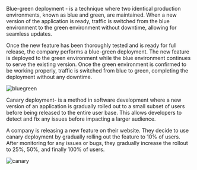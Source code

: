 Blue-green deployment - is a technique where two identical production environments, known as blue and green, are maintained. When a new version of the application is ready, traffic is switched from the blue environment to the green environment without downtime, allowing for seamless updates.

Once the new feature has been thoroughly tested and is ready for full release, the company performs a blue-green deployment. The new feature is deployed to the green environment while the blue environment continues to serve the existing version. Once the green environment is confirmed to be working properly, traffic is switched from blue to green, completing the deployment without any downtime.


![bluegreen](https://github.com/user-attachments/assets/bedd2d8f-3847-4263-bd14-feaaf4f2379f)




Canary deployment-  is a method in software development where a new version of an application is gradually rolled out to a small subset of users before being released to the entire user base. This allows developers to detect and fix any issues before impacting a larger audience.

A company is releasing a new feature on their website. They decide to use canary deployment by gradually rolling out the feature to 10% of users. After monitoring for any issues or bugs, they gradually increase the rollout to 25%, 50%, and finally 100% of users.


![canary](https://github.com/user-attachments/assets/44953900-77cb-4d77-aa9c-17816abd7a31)
